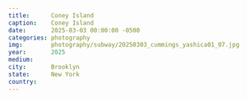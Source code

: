 ```yaml
---
title:  	Coney Island
caption:	Coney Island
date:   	2025-03-03 00:00:00 -0500
categories: photography
img:		photography/subway/20250303_cummings_yashica01_07.jpg
year:		2025
medium:
city:		Brooklyn
state:		New York
country:
---
```

